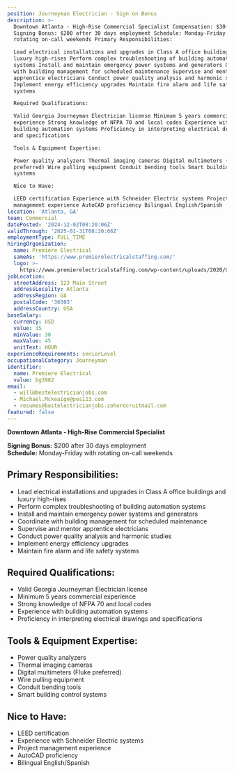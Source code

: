 ```yaml
---
position: Journeyman Electrician - Sign on Bonus
description: >-
  Downtown Atlanta - High-Rise Commercial Specialist Compensation: $30-40/hour 
  Signing Bonus: $200 after 30 days employment Schedule: Monday-Friday with
  rotating on-call weekends Primary Responsibilities:

  Lead electrical installations and upgrades in Class A office buildings and
  luxury high-rises Perform complex troubleshooting of building automation
  systems Install and maintain emergency power systems and generators Coordinate
  with building management for scheduled maintenance Supervise and mentor
  apprentice electricians Conduct power quality analysis and harmonic studies
  Implement energy efficiency upgrades Maintain fire alarm and life safety
  systems

  Required Qualifications:

  Valid Georgia Journeyman Electrician license Minimum 5 years commercial
  experience Strong knowledge of NFPA 70 and local codes Experience with
  building automation systems Proficiency in interpreting electrical drawings
  and specifications

  Tools & Equipment Expertise:

  Power quality analyzers Thermal imaging cameras Digital multimeters (Fluke
  preferred) Wire pulling equipment Conduit bending tools Smart building control
  systems

  Nice to Have:

  LEED certification Experience with Schneider Electric systems Project
  management experience AutoCAD proficiency Bilingual English/Spanish
location: 'Atlanta, GA'
team: Commercial
datePosted: '2024-12-02T08:20:06Z'
validThrough: '2025-01-31T08:20:06Z'
employmentType: FULL_TIME
hiringOrganization:
  name: Premiere Electrical
  sameAs: 'https://www.premierelectricalstaffing.com/'
  logo: >-
    https://www.premierelectricalstaffing.com/wp-content/uploads/2020/05/Premier-Electrical-Staffing-logo.png
jobLocation:
  streetAddress: 123 Main Street
  addressLocality: Atlanta
  addressRegion: GA
  postalCode: '30303'
  addressCountry: USA
baseSalary:
  currency: USD
  value: 35
  minValue: 30
  maxValue: 45
  unitText: HOUR
experienceRequirements: seniorLevel
occupationalCategory: Journeyman
identifier:
  name: Premiere Electrical
  value: bg3982
email:
  - will@bestelectricianjobs.com
  - Michael.Mckeaige@pes123.com
  - resumes@bestelectricianjobs.zohorecruitmail.com
featured: false
---
```


**Downtown Atlanta - High-Rise Commercial Specialist**

**Signing Bonus:** $200 after 30 days employment  
**Schedule:** Monday-Friday with rotating on-call weekends  

## Primary Responsibilities:
- Lead electrical installations and upgrades in Class A office buildings and luxury high-rises
- Perform complex troubleshooting of building automation systems
- Install and maintain emergency power systems and generators
- Coordinate with building management for scheduled maintenance
- Supervise and mentor apprentice electricians
- Conduct power quality analysis and harmonic studies
- Implement energy efficiency upgrades
- Maintain fire alarm and life safety systems

## Required Qualifications:
- Valid Georgia Journeyman Electrician license
- Minimum 5 years commercial experience
- Strong knowledge of NFPA 70 and local codes
- Experience with building automation systems
- Proficiency in interpreting electrical drawings and specifications

## Tools & Equipment Expertise:
- Power quality analyzers
- Thermal imaging cameras
- Digital multimeters (Fluke preferred)
- Wire pulling equipment
- Conduit bending tools
- Smart building control systems

## Nice to Have:
- LEED certification
- Experience with Schneider Electric systems
- Project management experience
- AutoCAD proficiency
- Bilingual English/Spanish

